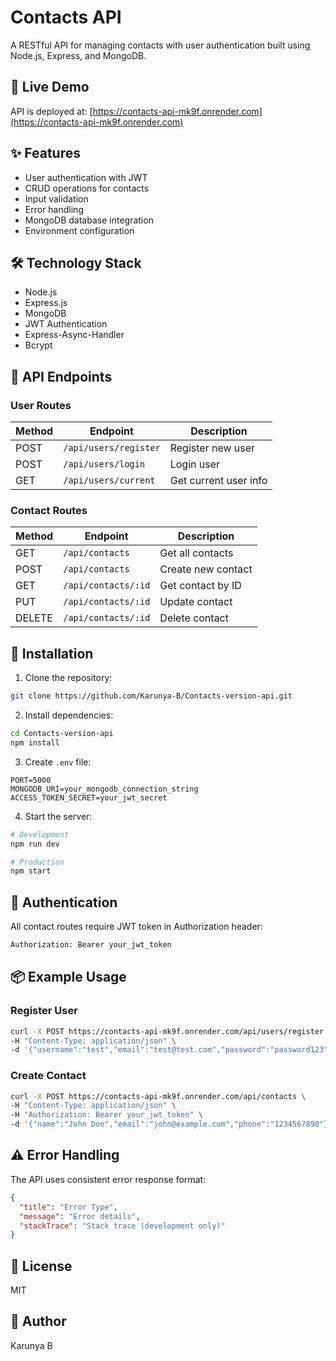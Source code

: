 # Contacts API

A RESTful API for managing contacts with user authentication built using Node.js, Express, and MongoDB.

## 🚀 Live Demo
API is deployed at: [https://contacts-api-mk9f.onrender.com](https://contacts-api-mk9f.onrender.com)

## ✨ Features
- User authentication with JWT
- CRUD operations for contacts
- Input validation
- Error handling
- MongoDB database integration
- Environment configuration

## 🛠️ Technology Stack
- Node.js
- Express.js
- MongoDB
- JWT Authentication
- Express-Async-Handler
- Bcrypt

## 📝 API Endpoints

### User Routes

| Method | Endpoint | Description |
|--------|----------|-------------|
| POST | `/api/users/register` | Register new user |
| POST | `/api/users/login` | Login user |
| GET | `/api/users/current` | Get current user info |

### Contact Routes

| Method | Endpoint | Description |
|--------|----------|-------------|
| GET | `/api/contacts` | Get all contacts |
| POST | `/api/contacts` | Create new contact |
| GET | `/api/contacts/:id` | Get contact by ID |
| PUT | `/api/contacts/:id` | Update contact |
| DELETE | `/api/contacts/:id` | Delete contact |

## 🚀 Installation

1. Clone the repository:
```bash
git clone https://github.com/Karunya-B/Contacts-version-api.git
```

2. Install dependencies:
```bash
cd Contacts-version-api
npm install
```

3. Create `.env` file:
```env
PORT=5000
MONGODB_URI=your_mongodb_connection_string
ACCESS_TOKEN_SECRET=your_jwt_secret
```

4. Start the server:
```bash
# Development
npm run dev

# Production
npm start
```

## 🔑 Authentication

All contact routes require JWT token in Authorization header:
```bash
Authorization: Bearer your_jwt_token
```

## 📦 Example Usage

### Register User
```bash
curl -X POST https://contacts-api-mk9f.onrender.com/api/users/register \
-H "Content-Type: application/json" \
-d '{"username":"test","email":"test@test.com","password":"password123"}'
```

### Create Contact
```bash
curl -X POST https://contacts-api-mk9f.onrender.com/api/contacts \
-H "Content-Type: application/json" \
-H "Authorization: Bearer your_jwt_token" \
-d '{"name":"John Doe","email":"john@example.com","phone":"1234567890"}'
```

## ⚠️ Error Handling

The API uses consistent error response format:
```json
{
  "title": "Error Type",
  "message": "Error details",
  "stackTrace": "Stack trace (development only)"
}
```

## 📄 License
MIT

## 👤 Author
Karunya B